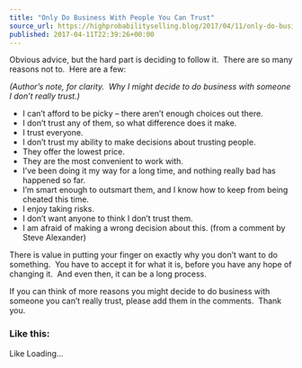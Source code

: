```yaml
---
title: "Only Do Business With People You Can Trust"
source_url: https://highprobabilityselling.blog/2017/04/11/only-do-business-with-people-you-can-trust
published: 2017-04-11T22:39:26+00:00
---
```

Obvious advice, but the hard part is deciding to follow it.  There are so many reasons not to.  Here are a few:


*(Author’s note, for clarity.  Why I might decide to do business with someone I don’t really trust.)*


* I can’t afford to be picky – there aren’t enough choices out there.
* I don’t trust any of them, so what difference does it make.
* I trust everyone.
* I don’t trust my ability to make decisions about trusting people.
* They offer the lowest price.
* They are the most convenient to work with.
* I’ve been doing it my way for a long time, and nothing really bad has happened so far.
* I’m smart enough to outsmart them, and I know how to keep from being cheated this time.
* I enjoy taking risks.
* I don’t want anyone to think I don’t trust them.
* I am afraid of making a wrong decision about this. (from a comment by Steve Alexander)


There is value in putting your finger on exactly why you don’t want to do something.  You have to accept it for what it is, before you have any hope of changing it.  And even then, it can be a long process.


If you can think of more reasons you might decide to do business with someone you can’t really trust, please add them in the comments.  Thank you.


### Like this:

Like Loading...
